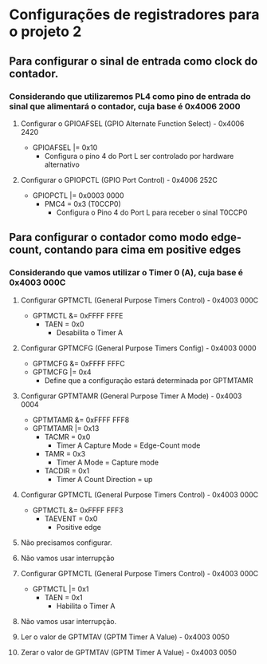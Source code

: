 # Configurações de registradores para o projeto 2

## Para configurar o sinal de entrada como clock do contador.

### Considerando que utilizaremos PL4 como pino de entrada do sinal que alimentará o contador, cuja base é 0x4006 2000

1. Configurar o GPIOAFSEL (GPIO Alternate Function Select) - 0x4006 2420
	- GPIOAFSEL |= 0x10
		- Configura o pino 4 do Port L ser controlado por hardware alternativo

2. Configurar o GPIOPCTL (GPIO Port Control) - 0x4006 252C
	- GPIOPCTL |= 0x0003 0000
		- PMC4 = 0x3 (T0CCP0)
			- Configura o Pino 4 do Port L para receber o sinal T0CCP0

## Para configurar o contador como modo edge-count, contando para cima em positive edges

### Considerando que vamos utilizar o Timer 0 (A), cuja base é 0x4003 000C

1. Configurar GPTMCTL (General Purpose Timers Control) - 0x4003 000C
	- GPTMCTL &= 0xFFFF FFFE
		- TAEN = 0x0
			- Desabilita o Timer A

2. Configurar GPTMCFG (General Purpose Timers Config) - 0x4003 0000
	- GPTMCFG &= 0xFFFF FFFC
	- GPTMCFG |= 0x4
		- Define que a configuração estará determinada por GPTMTAMR
	
3. Configurar GPTMTAMR (General Purpose Timer A Mode) - 0x4003 0004
	- GPTMTAMR &= 0xFFFF FFF8
	- GPTMTAMR |= 0x13
		- TACMR = 0x0
			- Timer A Capture Mode = Edge-Count mode
		- TAMR = 0x3
			- Timer A Mode = Capture mode
		- TACDIR = 0x1
			- Timer A Count Direction = up

4. Configurar GPTMCTL (General Purpose Timers Control) - 0x4003 000C
	- GPTMCTL &= 0xFFFF FFF3
		- TAEVENT = 0x0
			- Positive edge

5. Não precisamos configurar.

6. Não vamos usar interrupção

7. Configurar GPTMCTL (General Purpose Timers Control) - 0x4003 000C
	- GPTMCTL |= 0x1
		- TAEN = 0x1
			- Habilita o Timer A

8. Não vamos usar interrupção.

9. Ler o valor de GPTMTAV (GPTM Timer A Value) - 0x4003 0050

10. Zerar o valor de GPTMTAV (GPTM Timer A Value) - 0x4003 0050